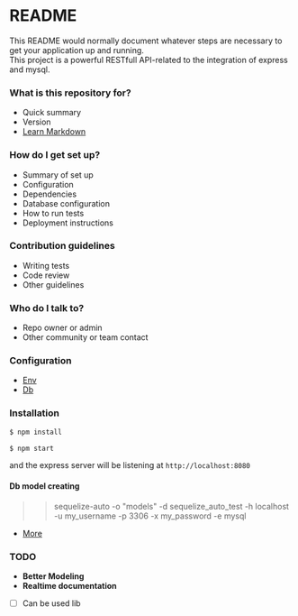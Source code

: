 # README #

This README would normally document whatever steps are necessary to get your application up and running.  
This project is a powerful RESTfull API-related to the integration of express and mysql.

### What is this repository for? ###

* Quick summary
* Version
* [Learn Markdown](https://bitbucket.org/tutorials/markdowndemo)

### How do I get set up? ###

* Summary of set up
* Configuration
* Dependencies
* Database configuration
* How to run tests
* Deployment instructions

### Contribution guidelines ###

* Writing tests
* Code review
* Other guidelines

### Who do I talk to? ###

* Repo owner or admin
* Other community or team contact

### Configuration

* [Env](https://github.com/ttgint/Node-RestfullApiTemplate/blob/master/server/config/env.js)
* [Db](https://github.com/ttgint/Node-RestfullApiTemplate/blob/master/server/config/db.js)

### Installation

```sh
$ npm install
```

```sh
$ npm start
```
and the express server will be listening at `http://localhost:8080`

#### Db model creating ####

>> sequelize-auto -o "models" -d sequelize_auto_test -h localhost -u my_username -p 3306 -x my_password  -e mysql
* [More](https://github.com/sequelize/sequelize-auto)

### TODO

- **Better Modeling**
- **Realtime documentation**

- [ ] Can be used lib

